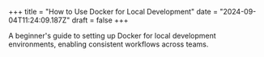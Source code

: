 +++
title = "How to Use Docker for Local Development"
date = "2024-09-04T11:24:09.187Z"
draft = false
+++

A beginner's guide to setting up Docker for local development environments, enabling consistent workflows across teams.
        